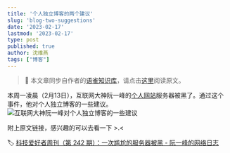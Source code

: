 ```yaml
---
title: '个人独立博客的两个建议'
slug: 'blog-two-suggestions'
date: '2023-02-17'
lastmod: '2023-02-17'
type: post
published: true
author: 沈维燕
tags: ["博客"]
---
```


> 📢 本文章同步自作者的[语雀知识库](https://www.yuque.com/shenweiyan/)，请点击[这里]([https://www.yuque.com/shenweiyan/mind/all-in-yuque](https://www.yuque.com/r/notes/share/43efb48a-bae0-4427-a054-a68b04f15b15))阅读原文。

本周一凌晨（2月13日），互联网大神阮一峰的[个人网站](https://www.ruanyifeng.com/)服务器被黑了。通过这个事件，他对个人独立博客的一些建议。
![互联网大神阮一峰对个人独立博客的一些建议](https://cos.shenlab.cn/yuque/0/2023/png/126032/1676597385052-324eb09d-5f67-4984-8a86-c15a30253bcc.png)

附上原文链接，感兴趣的可以去看一下 >.<

🏷️ [科技爱好者周刊（第 242 期）：一次尴尬的服务器被黑 - 阮一峰的网络日志
](https://www.ruanyifeng.com/blog/2023/02/weekly-issue-242.html)
